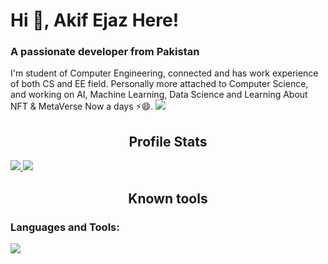 
<!--
**akifejaz/akifejaz** is a ✨ _special_ ✨ repository because its `README.md` (this file) appears on your GitHub profile.

Here are some ideas to get you started:

- 🔭 I’m currently working on ...
- 🌱 I’m currently learning ...
- 👯 I’m looking to collaborate on ...
- 🤔 I’m looking for help with ...
- 💬 Ask me about ...
- 📫 How to reach me: ...
- 😄 Pronouns: ...
- ⚡ Fun fact: ...
-->

<h1 align="left">Hi 👋, Akif Ejaz Here!</h1>
<h3 align="left">A passionate developer from Pakistan</h3>
I'm student of Computer Engineering, connected and has work experience of both CS and EE field. Personally more attached to Computer Science, and working on AI, Machine Learning, Data Science and Learning About NFT & MetaVerse Now a days ⚡😄.

<a href="https://github.com/akifejaz">
    <img src="https://komarev.com/ghpvc/?username=akifejaz&style=for-the-badge">
</a>

<h2 align="center">Profile Stats</h2>

<a href="https://github.com/anuraghazra/convoychat">
 <img src="https://github-readme-stats.vercel.app/api?username=akifejaz&&show_icons=true&title_color=f1e05a&icon_color=f1e05a&text_color=ffffff&bg_color=000000&border_radius=0.2rem&show_icons=true&theme=radical&hide_rank">
</a>
<a href="https://github.com/anuraghazra/github-readme-stats">
  <img src="https://github-readme-stats.vercel.app/api/top-langs/?username=akifejaz&&show_icons=true&title_color=f1e05a&icon_color=03A87C&text_color=ffffff&bg_color=000000&border_radius=0.4rem&layout=compact&show_icons=true&theme=radical">
</a>



<h2 align="center">Known tools</h2>

<h3 align="left">Languages and Tools:</h3>




![](https://hit.yhype.me/github/profile?user_id=81078376)
